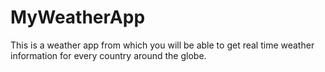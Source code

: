 # MyWeatherApp
This is a weather app from which you will be able to get real time weather information for every country around the globe.
